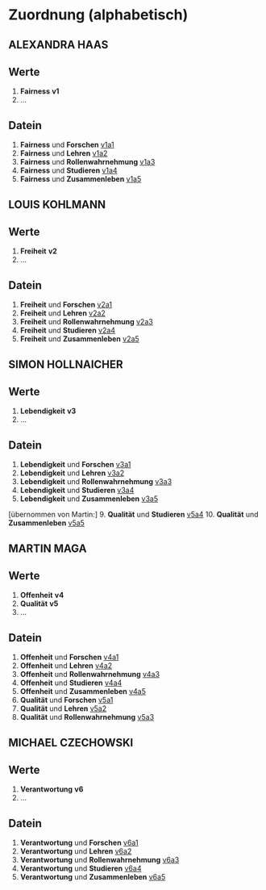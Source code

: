 <!---
   NAME - The NAME of this project is:
ethos

  FILE - The FILENAME of the current file is:
/fields_assignment.md

  CREATION - This project was CREATED on:
2017-01-28-16:15:00 UTC

  MODIFICATION - This project was last MODIFIED on:
2017-01-28-16:15:00 UTC

  VERSION - The current VERSION of this project is:
<git-commit-hash>-2017-01-28-16:15:00 UTC

  CREATOR(S) - This project was CREATED by:
Michael Czechowski, Martin Maga

  CONTACT - You can CONTACT the creator(s) or developer(s) of this project at:
E-Mail: mail@martinmaga.de

  COPYRIGHT - The COPYRIGHT holder of this project is:
COPYRIGHT (c) 2016 Martin Maga

  LICENSE - This project is LICENSED under the following license:
Martin Maga 2016 CC BY-SA 4.0 https://creativecommons.org

  SUBFILE – This is a SUBFILE! For more INFORMATION on this project go to:
/README.md
--->

# Zuordnung (alphabetisch)
## ALEXANDRA HAAS
## Werte
1. **Fairness** **v1**
2. …

## Datein
1. **Fairness** und **Forschen** [v1a1](ethos/contents/fields/v1a1.md)
2. **Fairness** und **Lehren** [v1a2](ethos/contents/fields/v1a2.md)
3. **Fairness** und **Rollenwahrnehmung** [v1a3](ethos/contents/fields/v1a3.md)
4. **Fairness** und **Studieren** [v1a4](ethos/contents/fields/v1a4.md)
5. **Fairness** und **Zusammenleben** [v1a5](ethos/contents/fields/v1a5.md)

## LOUIS KOHLMANN
## Werte
1. **Freiheit** **v2**
2. …

## Datein
1. **Freiheit** und **Forschen** [v2a1](ethos/contents/fields/v2a1.md)
2. **Freiheit** und **Lehren** [v2a2](ethos/contents/fields/v2a2.md)
3. **Freiheit** und **Rollenwahrnehmung** [v2a3](ethos/contents/fields/v2a3.md)
4. **Freiheit** und **Studieren** [v2a4](ethos/contents/fields/v2a4.md)
5. **Freiheit** und **Zusammenleben** [v2a5](ethos/contents/fields/v2a5.md)

## SIMON HOLLNAICHER
## Werte
1. **Lebendigkeit** **v3**
2. …

## Datein
1. **Lebendigkeit** und **Forschen** [v3a1](ethos/contents/fields/v3a1.md)
2. **Lebendigkeit** und **Lehren** [v3a2](ethos/contents/fields/v3a2.md)
3. **Lebendigkeit** und **Rollenwahrnehmung** [v3a3](ethos/contents/fields/v3a3.md)
4. **Lebendigkeit** und **Studieren** [v3a4](ethos/contents/fields/v3a4.md)
5. **Lebendigkeit** und **Zusammenleben** [v3a5](ethos/contents/fields/v3a5.md)

[übernommen von Martin:]
9. **Qualität** und **Studieren** [v5a4](ethos/contents/fields/v5a4.md)
10. **Qualität** und **Zusammenleben** [v5a5](ethos/contents/fields/v5a5.md)

## MARTIN MAGA
## Werte
1. **Offenheit** **v4**
2. **Qualität** **v5**
3. …

## Datein
1. **Offenheit** und **Forschen** [v4a1](ethos/contents/fields/v4a1.md)
2. **Offenheit** und **Lehren** [v4a2](ethos/contents/fields/v4a2.md)
3. **Offenheit** und **Rollenwahrnehmung** [v4a3](ethos/contents/fields/v4a3.md)
4. **Offenheit** und **Studieren** [v4a4](ethos/contents/fields/v4a4.md)
5. **Offenheit** und **Zusammenleben** [v4a5](ethos/contents/fields/v4a5.md)
6. **Qualität** und **Forschen** [v5a1](ethos/contents/fields/v5a1.md)
7. **Qualität** und **Lehren** [v5a2](ethos/contents/fields/v5a2.md)
8. **Qualität** und **Rollenwahrnehmung** [v5a3](ethos/contents/fields/v5a3.md)

## MICHAEL CZECHOWSKI
## Werte
1. **Verantwortung** **v6**
2. …

## Datein
1. **Verantwortung** und **Forschen** [v6a1](ethos/contents/fields/v6a1.md)
2. **Verantwortung** und **Lehren** [v6a2](ethos/contents/fields/v6a2.md)
3. **Verantwortung** und **Rollenwahrnehmung** [v6a3](ethos/contents/fields/v6a3.md)
4. **Verantwortung** und **Studieren** [v6a4](ethos/contents/fields/v6a4.md)
5. **Verantwortung** und **Zusammenleben** [v6a5](ethos/contents/fields/v6a5.md)
